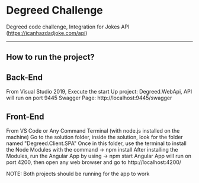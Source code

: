 # Degreed Challenge
Degreed code challenge, Integration for Jokes API (https://icanhazdadjoke.com/api)

--------------
How to run the project?
--------------

Back-End
--------------
From Visual Studio 2019, Execute the start Up project: Degreed.WebApi,
API will run on port 9445
Swagger Page: http://localhost:9445/swagger

Front-End
---------------
From VS Code or Any Command Terminal (with node.js installed on the machine)
Go to the solution folder, inside the solution, look for the folder named "Degreed.Client.SPA"
Once in this folder, use the terminal to install the Node Modules with the command -> npm install 
After installing the Modules, run the Angular App by using -> npm start
Angular App will run on port 4200, then open any web browser and go to http://localhost:4200/

NOTE: Both projects should be running for the app to work

